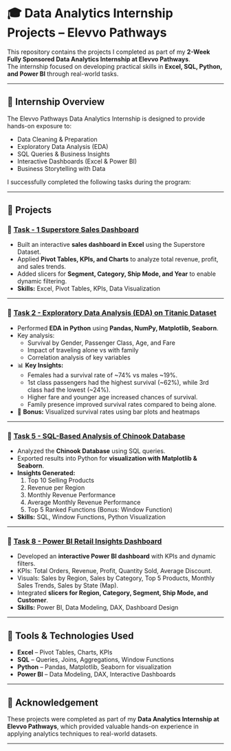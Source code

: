 # 🎓 Data Analytics Internship Projects – Elevvo Pathways  

This repository contains the projects I completed as part of my **2-Week Fully Sponsored Data Analytics Internship at Elevvo Pathways**.  
The internship focused on developing practical skills in **Excel, SQL, Python, and Power BI** through real-world tasks.  

---

## 📌 Internship Overview  
The Elevvo Pathways Data Analytics Internship is designed to provide hands-on exposure to:  
- Data Cleaning & Preparation  
- Exploratory Data Analysis (EDA)  
- SQL Queries & Business Insights  
- Interactive Dashboards (Excel & Power BI)  
- Business Storytelling with Data  

I successfully completed the following tasks during the program:  

---

## 📂 Projects  

### 🔹 [Task - 1 Superstore Sales Dashboard](Task%20-%201%20Superstore%20Sales%20Dashboard/)  
- Built an interactive **sales dashboard in Excel** using the Superstore Dataset.  
- Applied **Pivot Tables, KPIs, and Charts** to analyze total revenue, profit, and sales trends.  
- Added slicers for **Segment, Category, Ship Mode, and Year** to enable dynamic filtering.  
- **Skills:** Excel, Pivot Tables, KPIs, Data Visualization  

---

### 🔹 [Task 2 - Exploratory Data Analysis (EDA) on Titanic Dataset](Task%202%20-%20EDA%20on%20Titanic%20Dataset/)  
- Performed **EDA in Python** using **Pandas, NumPy, Matplotlib, Seaborn**.  
- Key analysis:  
  - Survival by Gender, Passenger Class, Age, and Fare  
  - Impact of traveling alone vs with family  
  - Correlation analysis of key variables  
- 📊 **Key Insights:**  
  - Females had a survival rate of ~74% vs males ~19%.  
  - 1st class passengers had the highest survival (~62%), while 3rd class had the lowest (~24%).  
  - Higher fare and younger age increased chances of survival.  
  - Family presence improved survival rates compared to being alone.  
- 🎁 **Bonus:** Visualized survival rates using bar plots and heatmaps  

---

### 🔹 [Task 5 - SQL-Based Analysis of Chinook Database](Task%205%20-%20SQL-Based%20Analysis%20of%20Chinook%20Database/)  
- Analyzed the **Chinook Database** using SQL queries.  
- Exported results into Python for **visualization with Matplotlib & Seaborn**.  
- **Insights Generated:**  
  1. Top 10 Selling Products  
  2. Revenue per Region  
  3. Monthly Revenue Performance  
  4. Average Monthly Revenue Performance  
  5. Top 5 Ranked Functions (Bonus: Window Function)  
- **Skills:** SQL, Window Functions, Python Visualization  

---

### 🔹 [Task 8 - Power BI Retail Insights Dashboard](Task%208%20-%20Power%20BI%20Retail%20Insights%20Dashboard/)  
- Developed an **interactive Power BI dashboard** with KPIs and dynamic filters.  
- KPIs: Total Orders, Revenue, Profit, Quantity Sold, Average Discount.  
- Visuals: Sales by Region, Sales by Category, Top 5 Products, Monthly Sales Trends, Sales by State (Map).  
- Integrated **slicers for Region, Category, Segment, Ship Mode, and Customer**.  
- **Skills:** Power BI, Data Modeling, DAX, Dashboard Design  

---

## 🚀 Tools & Technologies Used  
- **Excel** – Pivot Tables, Charts, KPIs  
- **SQL** – Queries, Joins, Aggregations, Window Functions  
- **Python** – Pandas, Matplotlib, Seaborn for visualization  
- **Power BI** – Data Modeling, DAX, Interactive Dashboards  

---

## 📜 Acknowledgement  
These projects were completed as part of my **Data Analytics Internship at Elevvo Pathways**, which provided valuable hands-on experience in applying analytics techniques to real-world datasets.  

---

